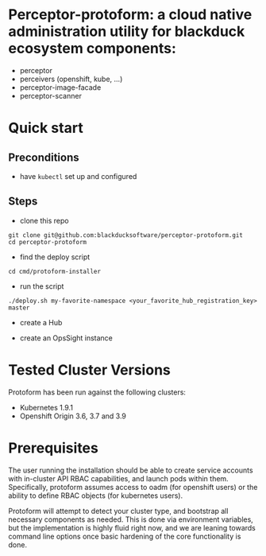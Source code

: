 # Perceptor-protoform: a cloud native administration utility for blackduck ecosystem components:

- perceptor
- perceivers (openshift, kube, ...)
- perceptor-image-facade
- perceptor-scanner

# Quick start

## Preconditions

 - have `kubectl` set up and configured
 
## Steps

 - clone this repo

```
git clone git@github.com:blackducksoftware/perceptor-protoform.git
cd perceptor-protoform
```

 - find the deploy script
 
```
cd cmd/protoform-installer
```

 - run the script

```
./deploy.sh my-favorite-namespace <your_favorite_hub_registration_key> master
```

 - create a Hub
 
 - create an OpsSight instance
 

# Tested Cluster Versions

Protoform has been run against the following clusters:

- Kubernetes 1.9.1
- Openshift Origin 3.6, 3.7 and 3.9

# Prerequisites

The user running the installation should be able to create service accounts with in-cluster API RBAC capabilities, and launch pods within them.  Specifically, protoform assumes access to oadm (for openshift users) or the ability to define RBAC objects (for kubernetes users).  

Protoform will attempt to detect your cluster type, and bootstrap all necessary components as needed.  This is done via environment variables, but the implementation is highly fluid right now, and we are leaning towards command line options once basic hardening of the core functionality is done.
